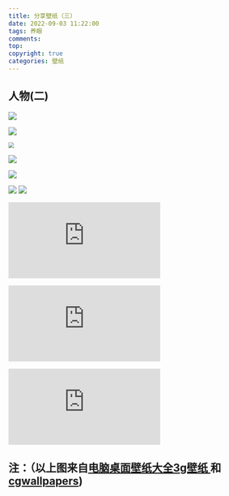 ```yaml
---
title: 分享壁纸（三）
date: 2022-09-03 11:22:00
tags: 养眼
comments:
top: 
copyright: true
categories: 壁纸
---
```


##  人物(二)
![](https://pic.netbian.com/uploads/allimg/220116/222845-164234332589a9.jpg)



<!--more-->
![](https://pic.3gbizhi.com/2021/1105/thumb_1680_0_20211105063648584.jpg)

<img src="https://pic.netbian.com/uploads/allimg/220814/231950-1660490390ca06.jpg" style="zoom:70%;" />

![](https://pic.netbian.com/uploads/allimg/220618/002627-1655483187f639.jpg)

![](https://pic.netbian.com/uploads/allimg/220629/224839-1656514119b359.jpg)

![](https://pic.netbian.com/uploads/allimg/220902/224030-1662129630e481.jpg)
![](https://pic.3gbizhi.com/2020/1102/thumb_1680_0_20201102115703732.jpg)

![](https://www.cgwallpapers.com/img_script/wallpaper_dir/img.php?src=wallpaper_ruan_jia_19_2560x1440.jpg&height=450&width=800&fill-to-fit&sharpen)

![](https://www.cgwallpapers.com/img_script/wallpaper_dir/img.php?src=wallpaper_wlop__19_2560x1440.jpg&height=450&width=800&fill-to-fit&sharpen)

![](https://www.cgwallpapers.com/img_script/wallpaper_dir/img.php?src=wallpaper_chen_bo_30_2560x1440.jpg&height=450&width=800&fill-to-fit&sharpen)

## 注：（以上图来自[电脑桌面壁纸大全3g壁纸 ](https://desk.3gbizhi.com/)和[cgwallpapers](https://www.cgwallpapers.com/))

